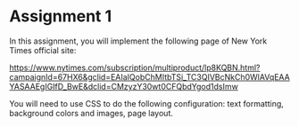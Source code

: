 # Assignment 1 

In this assignment, you will implement the following page of New York Times official site: 

https://www.nytimes.com/subscription/multiproduct/lp8KQBN.html?campaignId=67HX6&gclid=EAIaIQobChMItbTSi_TC3QIVBcNkCh0WlAVqEAAYASAAEgIGIfD_BwE&dclid=CMzyzY30wt0CFQbdYgod1dsImw

You will need to use CSS to do the following configuration: text formatting, background colors and images, page layout. 

